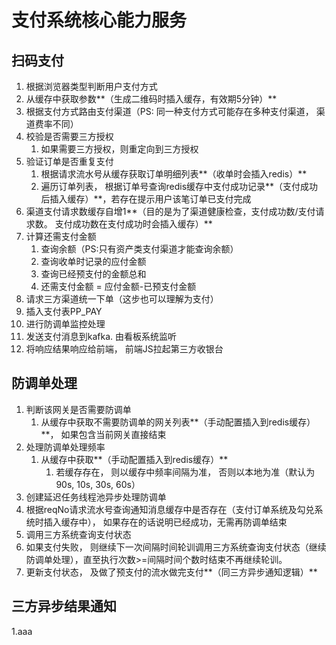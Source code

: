 # 支付系统核心能力服务

## 扫码支付

1. 根据浏览器类型判断用户支付方式
2. 从缓存中获取参数**（生成二维码时插入缓存，有效期5分钟）**
3. 根据支付方式路由支付渠道（PS: 同一种支付方式可能存在多种支付渠道， 渠道费率不同）
4. 校验是否需要三方授权
   1. 如果需要三方授权，则重定向到三方授权
5. 验证订单是否重复支付
   1. 根据请求流水号从缓存获取订单明细列表**（收单时会插入redis）**
   2. 遍历订单列表， 根据订单号查询redis缓存中支付成功记录**（支付成功后插入缓存）**，若存在提示用户该笔订单已支付完成
6. 渠道支付请求数缓存自增1**（目的是为了渠道健康检查，支付成功数/支付请求数。 支付成功数在支付成功时会插入缓存）**
7. 计算还需支付金额
   1. 查询余额（PS:只有资产类支付渠道才能查询余额）
   2. 查询收单时记录的应付金额
   3. 查询已经预支付的金额总和
   4. 还需支付金额 = 应付金额-已预支付金额
8. 请求三方渠道统一下单（这步也可以理解为支付）
9. 插入支付表PP_PAY
10. 进行防调单监控处理
11. 发送支付消息到kafka. 由看板系统监听
12. 将响应结果响应给前端， 前端JS拉起第三方收银台

## 防调单处理

1. 判断该网关是否需要防调单
   1. 从缓存中获取不需要防调单的网关列表**（手动配置插入到redis缓存）**， 如果包含当前网关直接结束
2. 处理防调单处理频率
   1. 从缓存中获取**（手动配置插入到redis缓存）**
      1. 若缓存存在， 则以缓存中频率间隔为准， 否则以本地为准（默认为90s, 10s, 30s, 60s）
3. 创建延迟任务线程池异步处理防调单
4. 根据reqNo请求流水号查询通知消息缓存中是否存在（支付订单系统及勾兑系统时插入缓存中）， 如果存在的话说明已经成功，无需再防调单结束
5. 调用三方系统查询支付状态
6. 如果支付失败， 则继续下一次间隔时间轮训调用三方系统查询支付状态（继续防调单处理），直至执行次数>=间隔时间个数时结束不再继续轮训。
7. 更新支付状态， 及做了预支付的流水做完支付**（同三方异步通知逻辑）**



## 三方异步结果通知

1.aaa

